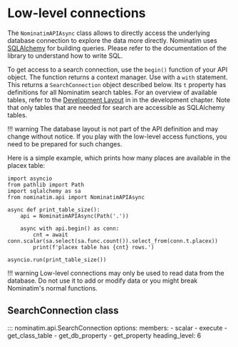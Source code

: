 # Low-level connections

The `NominatimAPIAsync` class allows to directly access the underlying
database connection to explore the data more directly. Nominatim uses
[SQLAlchemy](https://docs.sqlalchemy.org/) for building queries. Please
refer to the documentation of the library to understand how to write SQL.

To get access to a search connection, use the `begin()` function of your
API object. The function returns a context manager. Use with a `with`
statement. This returns a `SearchConnection` object described below. Its
`t` property has definitions for all Nominatim search tables. For an
overview of available tables, refer to the
[Development Layout](../develop/Database-Layout.md) in in the development
chapter. Note that only tables that are needed for search are accessible
as SQLAlchemy tables.

!!! warning
    The database layout is not part of the API definition and may change
    without notice. If you play with the low-level access functions, you
    need to be prepared for such changes.

Here is a simple example, which prints how many places are available in
the placex table:

```
import asyncio
from pathlib import Path
import sqlalchemy as sa
from nominatim.api import NominatimAPIAsync

async def print_table_size():
    api = NominatimAPIAsync(Path('.'))

    async with api.begin() as conn:
        cnt = await conn.scalar(sa.select(sa.func.count()).select_from(conn.t.placex))
        print(f'placex table has {cnt} rows.')

asyncio.run(print_table_size())
```

!!! warning
    Low-level connections may only be used to read data from the database.
    Do not use it to add or modify data or you might break Nominatim's
    normal functions.

## SearchConnection class

::: nominatim.api.SearchConnection
    options:
        members:
            - scalar
            - execute
            - get_class_table
            - get_db_property
            - get_property
        heading_level: 6
